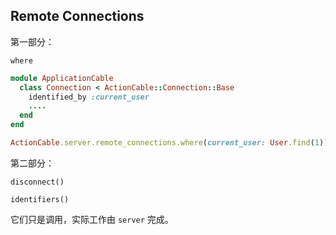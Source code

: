 ## Remote Connections

第一部分：

```
where
```

```ruby
module ApplicationCable
  class Connection < ActionCable::Connection::Base
    identified_by :current_user
    ....
  end
end

ActionCable.server.remote_connections.where(current_user: User.find(1)).disconnect
```

第二部分：

```
disconnect()
```

```
identifiers()
```

它们只是调用，实际工作由 `server` 完成。